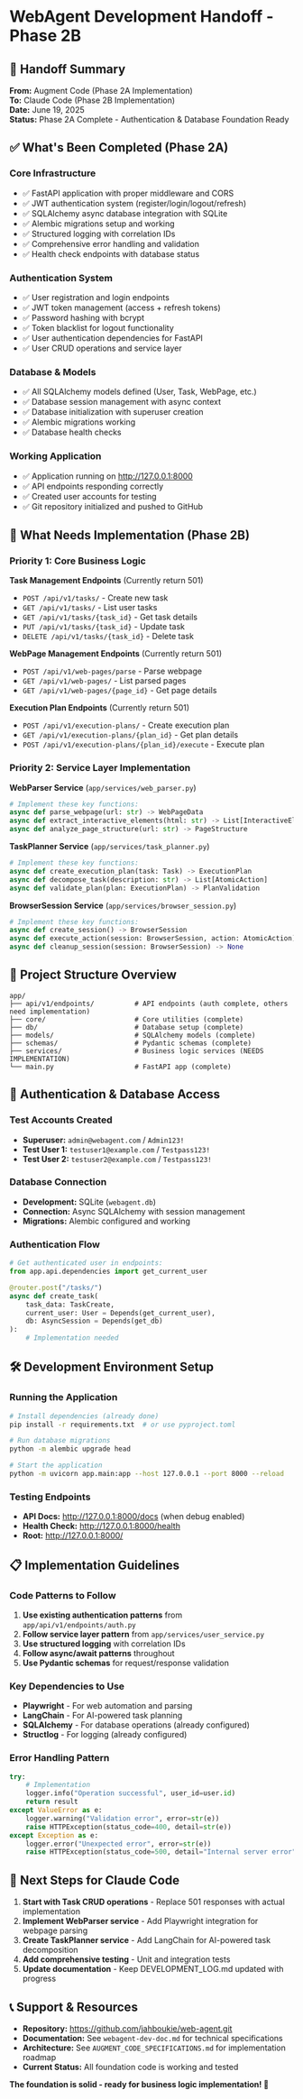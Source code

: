 # WebAgent Development Handoff - Phase 2B

## 🎯 **Handoff Summary**

**From:** Augment Code (Phase 2A Implementation)  
**To:** Claude Code (Phase 2B Implementation)  
**Date:** June 19, 2025  
**Status:** Phase 2A Complete - Authentication & Database Foundation Ready  

## ✅ **What's Been Completed (Phase 2A)**

### **Core Infrastructure**
- ✅ FastAPI application with proper middleware and CORS
- ✅ JWT authentication system (register/login/logout/refresh)
- ✅ SQLAlchemy async database integration with SQLite
- ✅ Alembic migrations setup and working
- ✅ Structured logging with correlation IDs
- ✅ Comprehensive error handling and validation
- ✅ Health check endpoints with database status

### **Authentication System**
- ✅ User registration and login endpoints
- ✅ JWT token management (access + refresh tokens)
- ✅ Password hashing with bcrypt
- ✅ Token blacklist for logout functionality
- ✅ User authentication dependencies for FastAPI
- ✅ User CRUD operations and service layer

### **Database & Models**
- ✅ All SQLAlchemy models defined (User, Task, WebPage, etc.)
- ✅ Database session management with async context
- ✅ Database initialization with superuser creation
- ✅ Alembic migrations working
- ✅ Database health checks

### **Working Application**
- ✅ Application running on http://127.0.0.1:8000
- ✅ API endpoints responding correctly
- ✅ Created user accounts for testing
- ✅ Git repository initialized and pushed to GitHub

## 🚧 **What Needs Implementation (Phase 2B)**

### **Priority 1: Core Business Logic**

**Task Management Endpoints** (Currently return 501)
- `POST /api/v1/tasks/` - Create new task
- `GET /api/v1/tasks/` - List user tasks
- `GET /api/v1/tasks/{task_id}` - Get task details
- `PUT /api/v1/tasks/{task_id}` - Update task
- `DELETE /api/v1/tasks/{task_id}` - Delete task

**WebPage Management Endpoints** (Currently return 501)
- `POST /api/v1/web-pages/parse` - Parse webpage
- `GET /api/v1/web-pages/` - List parsed pages
- `GET /api/v1/web-pages/{page_id}` - Get page details

**Execution Plan Endpoints** (Currently return 501)
- `POST /api/v1/execution-plans/` - Create execution plan
- `GET /api/v1/execution-plans/{plan_id}` - Get plan details
- `POST /api/v1/execution-plans/{plan_id}/execute` - Execute plan

### **Priority 2: Service Layer Implementation**

**WebParser Service** (`app/services/web_parser.py`)
```python
# Implement these key functions:
async def parse_webpage(url: str) -> WebPageData
async def extract_interactive_elements(html: str) -> List[InteractiveElement]
async def analyze_page_structure(url: str) -> PageStructure
```

**TaskPlanner Service** (`app/services/task_planner.py`)
```python
# Implement these key functions:
async def create_execution_plan(task: Task) -> ExecutionPlan
async def decompose_task(description: str) -> List[AtomicAction]
async def validate_plan(plan: ExecutionPlan) -> PlanValidation
```

**BrowserSession Service** (`app/services/browser_session.py`)
```python
# Implement these key functions:
async def create_session() -> BrowserSession
async def execute_action(session: BrowserSession, action: AtomicAction) -> ActionResult
async def cleanup_session(session: BrowserSession) -> None
```

## 📁 **Project Structure Overview**

```
app/
├── api/v1/endpoints/          # API endpoints (auth complete, others need implementation)
├── core/                      # Core utilities (complete)
├── db/                        # Database setup (complete)
├── models/                    # SQLAlchemy models (complete)
├── schemas/                   # Pydantic schemas (complete)
├── services/                  # Business logic services (NEEDS IMPLEMENTATION)
└── main.py                    # FastAPI app (complete)
```

## 🔑 **Authentication & Database Access**

### **Test Accounts Created**
- **Superuser:** `admin@webagent.com` / `Admin123!`
- **Test User 1:** `testuser1@example.com` / `Testpass123!`
- **Test User 2:** `testuser2@example.com` / `Testpass123!`

### **Database Connection**
- **Development:** SQLite (`webagent.db`)
- **Connection:** Async SQLAlchemy with session management
- **Migrations:** Alembic configured and working

### **Authentication Flow**
```python
# Get authenticated user in endpoints:
from app.api.dependencies import get_current_user

@router.post("/tasks/")
async def create_task(
    task_data: TaskCreate,
    current_user: User = Depends(get_current_user),
    db: AsyncSession = Depends(get_db)
):
    # Implementation needed
```

## 🛠 **Development Environment Setup**

### **Running the Application**
```bash
# Install dependencies (already done)
pip install -r requirements.txt  # or use pyproject.toml

# Run database migrations
python -m alembic upgrade head

# Start the application
python -m uvicorn app.main:app --host 127.0.0.1 --port 8000 --reload
```

### **Testing Endpoints**
- **API Docs:** http://127.0.0.1:8000/docs (when debug enabled)
- **Health Check:** http://127.0.0.1:8000/health
- **Root:** http://127.0.0.1:8000/

## 📋 **Implementation Guidelines**

### **Code Patterns to Follow**
1. **Use existing authentication patterns** from `app/api/v1/endpoints/auth.py`
2. **Follow service layer pattern** from `app/services/user_service.py`
3. **Use structured logging** with correlation IDs
4. **Follow async/await patterns** throughout
5. **Use Pydantic schemas** for request/response validation

### **Key Dependencies to Use**
- **Playwright** - For web automation and parsing
- **LangChain** - For AI-powered task planning
- **SQLAlchemy** - For database operations (already configured)
- **Structlog** - For logging (already configured)

### **Error Handling Pattern**
```python
try:
    # Implementation
    logger.info("Operation successful", user_id=user.id)
    return result
except ValueError as e:
    logger.warning("Validation error", error=str(e))
    raise HTTPException(status_code=400, detail=str(e))
except Exception as e:
    logger.error("Unexpected error", error=str(e))
    raise HTTPException(status_code=500, detail="Internal server error")
```

## 🎯 **Next Steps for Claude Code**

1. **Start with Task CRUD operations** - Replace 501 responses with actual implementation
2. **Implement WebParser service** - Add Playwright integration for webpage parsing
3. **Create TaskPlanner service** - Add LangChain for AI-powered task decomposition
4. **Add comprehensive testing** - Unit and integration tests
5. **Update documentation** - Keep DEVELOPMENT_LOG.md updated with progress

## 📞 **Support & Resources**

- **Repository:** https://github.com/jahboukie/web-agent.git
- **Documentation:** See `webagent-dev-doc.md` for technical specifications
- **Architecture:** See `AUGMENT_CODE_SPECIFICATIONS.md` for implementation roadmap
- **Current Status:** All foundation code is working and tested

**The foundation is solid - ready for business logic implementation! 🚀**

